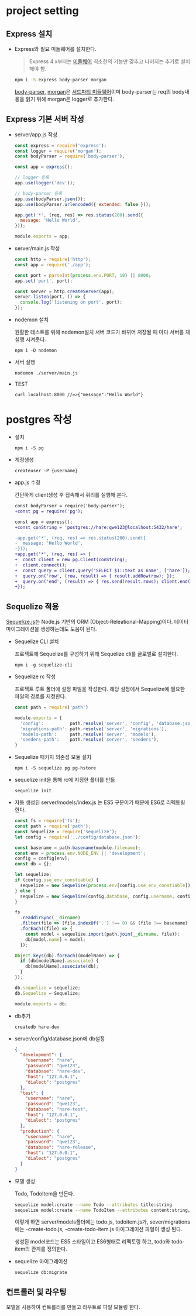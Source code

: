 # project setting

## Express 설치

- Express와 필요 미들웨어를 설치한다.

  > Express 4.x부터는 [미들웨어](Middleware) 최소한의 기능만 갖추고 나머지는 추가로 설치해야 함.

  ```bash
  npm i -S express body-parser morgan
  ```

  [body-parser](body-parser), [morgan](morgan)은 [서드파티 미들웨어](Third-party-middleware)이며 body-parser는 req의 body내용을 읽기 위해 morgan은 logger로 추가한다.

## Express 기본 서버 작성

- server/app.js 작성

  ```js
  const express = require('express');
  const logger = require('morgan');
  const bodyParser = require('body-parser');

  const app = express();

  // logger 등록
  app.use(logger('dev'));

  // body-parser 등록
  app.use(bodyParser.json());
  app.use(bodyParser.urlencoded({ extended: false }));

  app.get('*', (req, res) => res.status(200).send({
    message: 'Hello World',
  }));

  module.exports = app;

  ```

- server/main.js 작성
  ```js
  const http = require('http');
  const app = require('./app');

  const port = parseInt(process.env.PORT, 10) || 8000;
  app.set('port', port);

  const server = http.createServer(app);
  server.listen(port, () => {
    console.log('listening on port', port);
  });

  ```

- nodemon 설치

  원활한 테스트를 위해 nodemon설치 서버 코드가 바뀌어 저장될 때 마다 서버를 재실행 시켜준다.

  `npm i -D nodemon`

- 서버 실행

  `nodemon ./server/main.js`

- TEST

  `curl localhost:8000 //=>{"message":"Hello World"}`

# postgres 작성

- 설치

  `npm i -S pg`

- 계정생성

  `createuser -P {username}`

- app.js 수정

  간단하게 client생성 후 접속해서 쿼리를 실행해 본다.

  ```diff
  const bodyParser = require('body-parser');
  +const pg = require('pg');

  const app = express();
  +const conString = 'postgres://hare:qwe123@localhost:5432/hare';

  -app.get('*', (req, res) => res.status(200).send({
  -  message: 'Hello World',
  -}));
  +app.get('*', (req, res) => {
  +  const client = new pg.Client(conString);
  +  client.connect();
  +  const query = client.query('SELECT $1::text as name', ['hare']);
  +  query.on('row', (row, result) => { result.addRow(row); });
  +  query.on('end', (result) => { res.send(result.rows); client.end(); });
  +});
  ```

## Sequelize 적용

[Sequelize.js](http://docs.sequelizejs.com/en/latest/)는 Node.js 기반의 ORM (Object-Releational-Mapping)이다.
데이터 마이그레이션을 생성하는데도 도움이 된다.

- Sequelize CLI 설치

  프로젝트에 Sequelize를 구성하기 위해 Sequelize cli를 글로벌로 설치한다.

  `npm i -g sequelize-cli`

- Sequelize rc 작성

  프로젝트 루트 폴더에 설정 파일을 작성한다. 해당 설정에서 Sequelize에 필요한 파일의 경로를 지정한다.

  ```js
  const path = require('path')

  module.exports = {
    'config':          path.resolve('server', 'config', 'database.json'),
    'migrations-path': path.resolve('server', 'migrations'),
    'models-path':     path.resolve('server', 'models'),
    'seeders-path':    path.resolve('server', 'seeders'),
  }
  ```

- Sequelize 패키지 의존성 모듈 설치

  `npm i -S sequelize pg pg-hstore`

- sequelize init을 통해 rc에 지정한 폴더를 만듦

  `sequelize init`

- 자동 생성된 server/models/index.js 는 ES5 구문이기 때문에 ES6로 리펙토링 한다.

  ```js
  const fs = require('fs');
  const path = require('path');
  const Sequelize = require('sequelize');
  let config = require('../config/database.json');

  const basename = path.basename(module.filename);
  const env = process.env.NODE_ENV || 'development';
  config = config[env];
  const db = {};

  let sequelize;
  if (config.use_env_constiable) {
    sequelize = new Sequelize(process.env[config.use_env_constiable]);
  } else {
    sequelize = new Sequelize(config.database, config.username, config.password, config);
  }

  fs
    .readdirSync(__dirname)
    .filter(file => (file.indexOf('.') !== 0) && (file !== basename) && (file.slice(-3) === '.js'))
    .forEach((file) => {
      const model = sequelize.import(path.join(__dirname, file));
      db[model.name] = model;
    });

  Object.keys(db).forEach((modelName) => {
    if (db[modelName].associate) {
      db[modelName].associate(db);
    }
  });

  db.sequelize = sequelize;
  db.Sequelize = Sequelize;

  module.exports = db;
  ```

- db추가

  `createdb hare-dev`

- server/config/database.json에 db설정
  ```json
  {
    "development": {
      "username": "hare",
      "password": "qwe123",
      "database": "hare-dev",
      "host": "127.0.0.1",
      "dialect": "postgres"
    },
    "test": {
      "username": "hare",
      "password": "qwe123",
      "database": "hare-test",
      "host": "127.0.0.1",
      "dialect": "postgres"
    },
    "production": {
      "username": "hare",
      "password": "qwe123",
      "database": "hare-release",
      "host": "127.0.0.1",
      "dialect": "postgres"
    }
  }

  ```

- 모델 생성

  Todo, TodoItem을 만든다.

  ```bash
  sequelize model:create --name Todo --attributes title:string
  sequelize model:create --name TodoItem --attributes content:string,complete:boolean
  ```

  이렇게 하면 server/models폴더에는 todo.js, todoitem.js가,
  sever/migrations에는 <date>-create-todo.js, <date>-create-todo-item.js 마이그레이션 파일이 생성 된다.

  생성된 model코드는 ES5 스타일이고 ES6형태로 리펙토링 하고, todo와 todo-item의 관계를 정의한다.

- sequelize 마이그레이션

  `sequelize db:migrate`


## 컨트롤러 및 라우팅

모델을 사용하여 컨트롤러를 만들고 라우트로 파일 모듈링 한다.


[Middleware]: http://expressjs.com/ko/guide/using-middleware.html
[Third-party-middleware]: http://expressjs.com/en/resources/middleware.html
[body-parser]: http://expressjs.com/en/resources/middleware/body-parser.html
[morgan]: http://expressjs.com/en/resources/middleware/morgan.html